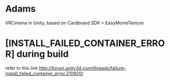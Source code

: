 # Adams
VRCinema in Unity, based on Cardboard SDK + EasyMovieTexture 

# [INSTALL_FAILED_CONTAINER_ERROR] during build
 refer to this link http://forum.unity3d.com/threads/failure-install_failed_container_error.210920/
